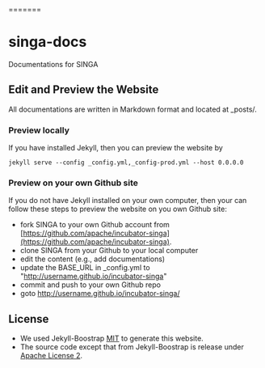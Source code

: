=======
# singa-docs
Documentations for SINGA

## Edit and Preview the Website

All documentations are written in Markdown format and located at _posts/.

### Preview locally

If you have installed Jekyll, then you can preview the website by

    jekyll serve --config _config.yml,_config-prod.yml --host 0.0.0.0

### Preview on your own Github site

If you do not have Jekyll installed on your own computer, then your can follow
these steps to preview the website on you own Github site:

 * fork SINGA to your own Github account from [https://github.com/apache/incubator-singa](https://github.com/apache/incubator-singa).
 * clone SINGA from your Github to your local computer
 * edit the content (e.g., add documentations)
 * update the BASE_URL in _config.yml to "http://username.github.io/incubator-singa"
 * commit and push to your own Github repo
 * goto http://username.github.io/incubator-singa/

## License

* We used Jekyll-Boostrap [MIT](http://opensource.org/licenses/MIT) to generate this website.
* The source code except that from Jekyll-Boostrap is release under
[Apache License 2](http://www.apache.org/licenses/LICENSE-2.0.html).
